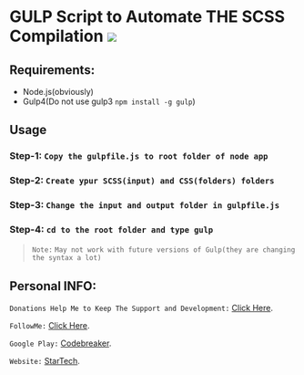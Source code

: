 # GULP Script to Automate THE SCSS Compilation ![](https://travis-ci.org/CodeBreaker444/api-merger-for-multipage-json-data-python.svg?branch=master)

## Requirements:
- Node.js(obviously)
- Gulp4(Do not use gulp3 `npm install -g gulp`)

## Usage
### Step-1: `Copy the gulpfile.js to root folder of node app`
### Step-2: `Create ypur SCSS(input) and CSS(folders) folders`
### Step-3: `Change the input and output folder in gulpfile.js`
### Step-4: `cd to the root folder and type gulp `



> `Note:` `May not work with future versions of Gulp(they are changing the syntax a lot)`

## Personal INFO:
`Donations Help Me to Keep The Support and Development:` [Click Here](https://paypal.me/zer0error).

`FollowMe:` [Click Here](https://facebook.com/zer0error/).

`Google Play:` [Codebreaker](https://play.google.com/store/apps/dev?id=8331274631553271784&hl=en).

`Website:` [StarTech](http://cbstartech.com).

